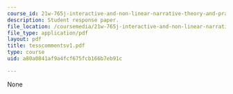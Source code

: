 ```yaml
---
course_id: 21w-765j-interactive-and-non-linear-narrative-theory-and-practice-spring-2004
description: Student response paper.
file_location: /coursemedia/21w-765j-interactive-and-non-linear-narrative-theory-and-practice-spring-2004/a80a0841af9a4fcf675fcb166b7eb91c_tesscommentsv1.pdf
file_type: application/pdf
layout: pdf
title: tesscommentsv1.pdf
type: course
uid: a80a0841af9a4fcf675fcb166b7eb91c

---
```

None